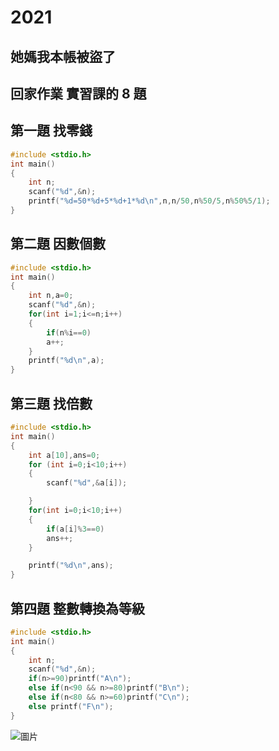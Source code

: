 # 2021
## 她媽我本帳被盜了
## 回家作業 實習課的 8 題

## 第一題 找零錢
```C
#include <stdio.h>
int main()
{
	int n;
	scanf("%d",&n);
	printf("%d=50*%d+5*%d+1*%d\n",n,n/50,n%50/5,n%50%5/1);
}
```
## 第二題 因數個數
```C
#include <stdio.h>
int main()
{
	int n,a=0;
	scanf("%d",&n);
	for(int i=1;i<=n;i++)
	{
		if(n%i==0)
		a++;
	}
	printf("%d\n",a);
}
```
## 第三題 找倍數
```C
#include <stdio.h>
int main()
{
	int a[10],ans=0;
	for (int i=0;i<10;i++)
	{
		scanf("%d",&a[i]);

	}
	for(int i=0;i<10;i++)
	{
		if(a[i]%3==0)
		ans++;
	}

	printf("%d\n",ans);
}
```

## 第四題 整數轉換為等級
```C
#include <stdio.h>
int main()
{
	int n;
	scanf("%d",&n);
	if(n>=90)printf("A\n");
	else if(n<90 && n>=80)printf("B\n");
	else if(n<80 && n>=60)printf("C\n");
	else printf("F\n");
}
```
![圖片](https://i1.kknews.cc/SIG=2ru26a9/ctp-vzntr/15301131549198023s8q5n0.jpg)
